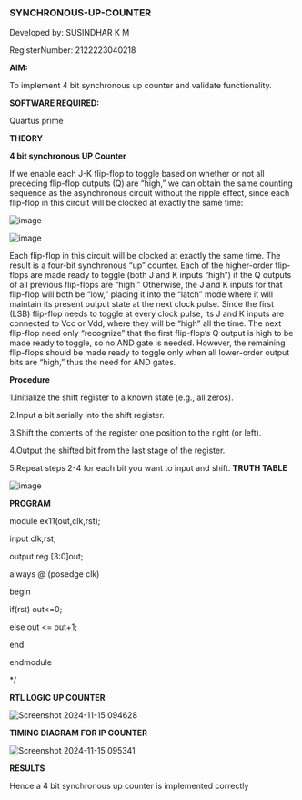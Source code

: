 ### SYNCHRONOUS-UP-COUNTER

Developed by: SUSINDHAR K M

RegisterNumber: 2122223040218

**AIM:**

To implement 4 bit synchronous up counter and validate functionality.

**SOFTWARE REQUIRED:**

Quartus prime

**THEORY**

**4 bit synchronous UP Counter**

If we enable each J-K flip-flop to toggle based on whether or not all preceding flip-flop outputs (Q) are “high,” we can obtain the same counting sequence as the asynchronous circuit without the ripple effect, since each flip-flop in this circuit will be clocked at exactly the same time:

![image](https://github.com/naavaneetha/SYNCHRONOUS-UP-COUNTER/assets/154305477/d5db3fa0-e413-404c-b80e-b2f39d82e7e8)


![image](https://github.com/naavaneetha/SYNCHRONOUS-UP-COUNTER/assets/154305477/52cb61eb-d04b-442d-810c-31185a68410b)

Each flip-flop in this circuit will be clocked at exactly the same time.
The result is a four-bit synchronous “up” counter. Each of the higher-order flip-flops are made ready to toggle (both J and K inputs “high”) if the Q outputs of all previous flip-flops are “high.”
Otherwise, the J and K inputs for that flip-flop will both be “low,” placing it into the “latch” mode where it will maintain its present output state at the next clock pulse.
Since the first (LSB) flip-flop needs to toggle at every clock pulse, its J and K inputs are connected to Vcc or Vdd, where they will be “high” all the time.
The next flip-flop need only “recognize” that the first flip-flop’s Q output is high to be made ready to toggle, so no AND gate is needed.
However, the remaining flip-flops should be made ready to toggle only when all lower-order output bits are “high,” thus the need for AND gates.

**Procedure**

1.Initialize the shift register to a known state (e.g., all zeros).

2.Input a bit serially into the shift register.

3.Shift the contents of the register one position to the right (or left).

4.Output the shifted bit from the last stage of the register.

5.Repeat steps 2-4 for each bit you want to input and shift.
**TRUTH TABLE**

![image](https://github.com/user-attachments/assets/dc1661c0-3ae9-4cd8-88e4-62c80cff4298)


**PROGRAM**

module ex11(out,clk,rst);

input clk,rst;

output reg [3:0]out;

always @ (posedge clk)

begin

   if(rst)
        out<=0;
     
   else
        out <= out+1;
     
end

endmodule


*/

**RTL LOGIC UP COUNTER**

![Screenshot 2024-11-15 094628](https://github.com/user-attachments/assets/c8dceee0-c291-4fef-8aca-f5d117d693ac)

**TIMING DIAGRAM FOR IP COUNTER**

![Screenshot 2024-11-15 095341](https://github.com/user-attachments/assets/c8ab6449-7489-4f38-b101-35542f50cce5)


**RESULTS**

Hence a 4 bit synchronous up counter is implemented correctly
